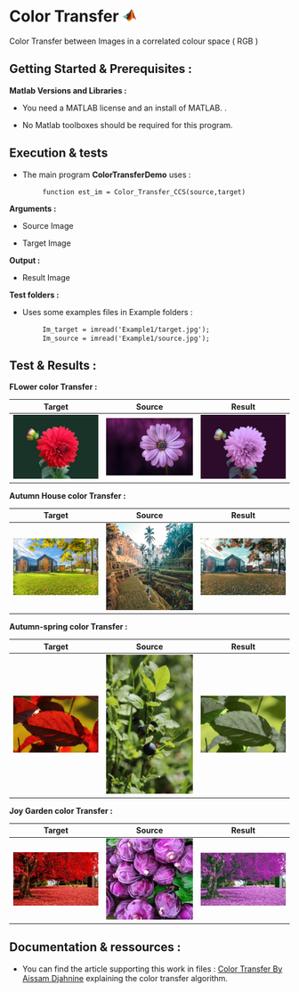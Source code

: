 # Color Transfer <img src="https://github.com/AissamDjahnine/Search-Algorithms-in-AI/blob/master/files./Matlab_Logo.png" width="25">

Color Transfer between Images in a correlated colour space ( RGB )

## Getting Started & Prerequisites :

**Matlab Versions and Libraries :** 

* You need a MATLAB license and an install of MATLAB. .

* No Matlab toolboxes should be required for this program. 
           
## Execution & tests

* The main program **ColorTransferDemo** uses :

           function est_im = Color_Transfer_CCS(source,target)

**Arguments :**

- Source Image

- Target Image

**Output :**

- Result Image

**Test folders :**

* Uses some examples files in Example folders : 

           Im_target = imread('Example1/target.jpg');
           Im_source = imread('Example1/source.jpg');
                      
## Test & Results :

**FLower color Transfer :**

Target         |  Source          |      Result        
:-------------:|:----------------:|:-------------------:
<img src="https://github.com/AissamDjahnine/ColorTransfer/blob/master/files./target.jpg" width="250"> |  <img src="https://github.com/AissamDjahnine/ColorTransfer/blob/master/files./source.jpg" width="250"> | <img src="https://github.com/AissamDjahnine/ColorTransfer/blob/master/files./result.jpg" width="250">

**Autumn House color Transfer :**

Target         |  Source          |      Result        
:-------------:|:----------------:|:-------------------:
<img src="https://github.com/AissamDjahnine/ColorTransfer/blob/master/files./target_1.jpg" width="250"> |  <img src="https://github.com/AissamDjahnine/ColorTransfer/blob/master/files./source_1.jpg" width="250"> | <img src="https://github.com/AissamDjahnine/ColorTransfer/blob/master/files./result_1.jpg" width="250">

**Autumn-spring color Transfer :**

Target         |  Source          |      Result        
:-------------:|:----------------:|:-------------------:
<img src="https://github.com/AissamDjahnine/ColorTransfer/blob/master/files./target_2.jpg" width="250"> |  <img src="https://github.com/AissamDjahnine/ColorTransfer/blob/master/files./source_2.jpg" width="250" height="250"> | <img src="https://github.com/AissamDjahnine/ColorTransfer/blob/master/files./result_2.jpg" width="250">

**Joy Garden color Transfer :**

Target         |  Source          |      Result        
:-------------:|:----------------:|:-------------------:
<img src="https://github.com/AissamDjahnine/ColorTransfer/blob/master/files./target_3.jpg" width="250"> |  <img src="https://github.com/AissamDjahnine/ColorTransfer/blob/master/files./source_3.jpg" width="250"> | <img src="https://github.com/AissamDjahnine/ColorTransfer/blob/master/files./result_3.jpg" width="250">
## Documentation & ressources : 

- You can find the article supporting this work in files : [Color Transfer By Aissam Djahnine](https://github.com/AissamDjahnine/ColorTransfer/blob/master/Djahnine_Aissam_Color_Transfer_in_Correlated_color_space.pdf) explaining the color transfer algorithm.

